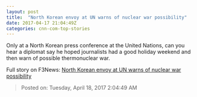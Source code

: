 ```yaml
---
layout: post
title:  "North Korean envoy at UN warns of nuclear war possibility"
date: 2017-04-17 21:04:49Z
categories: cnn-com-top-stories
---
```


Only at a North Korean press conference at the United Nations, can you hear a diplomat say he hoped journalists had a good holiday weekend and then warn of possible thermonuclear war.


Full story on F3News: [North Korean envoy at UN warns of nuclear war possibility](http://www.f3nws.com/n/WnxWyC)

> Posted on: Tuesday, April 18, 2017 2:04:49 AM
